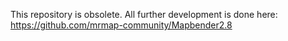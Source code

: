 This repository is obsolete. All further development is done here: 
https://github.com/mrmap-community/Mapbender2.8